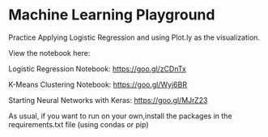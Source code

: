 # Machine Learning Playground

Practice Applying Logistic Regression and using Plot.ly as the visualization. 


View the notebook here:

Logistic Regression Notebook: https://goo.gl/zCDnTx

K-Means Clustering Notebook: https://goo.gl/Wyj6BR

Starting Neural Networks with Keras: https://goo.gl/MJrZ23

As usual, if you want to run on your own,install the packages in the requirements.txt file (using condas or pip) 
